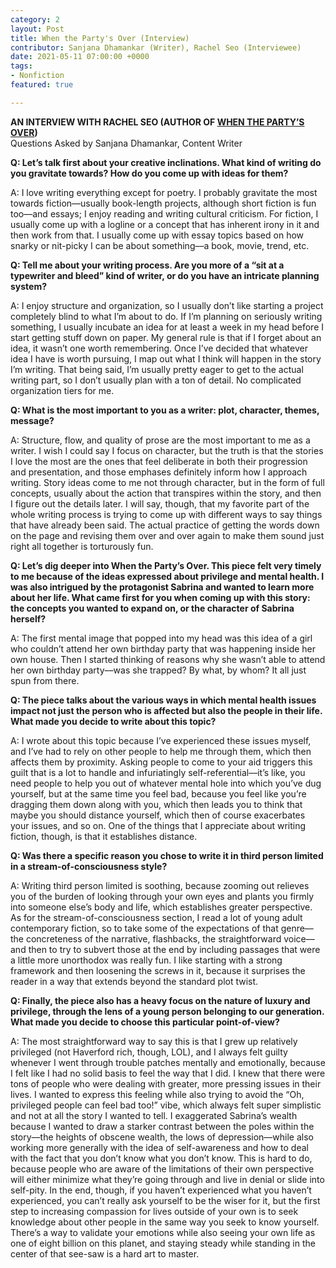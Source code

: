```yaml
---
category: 2
layout: Post
title: When the Party's Over (Interview)
contributor: Sanjana Dhamankar (Writer), Rachel Seo (Interviewee)
date: 2021-05-11 07:00:00 +0000
tags: 
- Nonfiction
featured: true

---
```

<strong>AN INTERVIEW WITH RACHEL SEO (AUTHOR OF <a href="{{ site.baseurl }}/2/when-the-partys-over">WHEN THE PARTY’S OVER</a>)</strong><br/>
Questions Asked by Sanjana Dhamankar, Content Writer

<strong>Q: Let’s talk first about your creative inclinations. What kind of writing do you gravitate towards? How do you come up with ideas for them?</strong>

A: I love writing everything except for poetry. I probably gravitate the most towards fiction––usually book-length projects, although short fiction is fun too––and essays; I enjoy reading and writing cultural criticism. For fiction, I usually come up with a logline or a concept that has inherent irony in it and then work from that. I usually come up with essay topics based on how snarky or nit-picky I can be about something––a book, movie, trend, etc. 

<strong>Q: Tell me about your writing process. Are you more of a “sit at a typewriter and bleed” kind of writer, or do you have an intricate planning system?</strong>

A: I enjoy structure and organization, so I usually don’t like starting a project completely blind to what I’m about to do. If I’m planning on seriously writing something, I usually incubate an idea for at least a week in my head before I start getting stuff down on paper. My general rule is that if I forget about an idea, it wasn’t one worth remembering. Once I’ve decided that whatever idea I have is worth pursuing, I map out what I think will happen in the story I’m writing. That being said, I’m usually pretty eager to get to the actual writing part, so I don’t usually plan with a ton of detail. No complicated organization tiers for me.

<strong>Q: What is the most important to you as a writer: plot, character, themes, message?</strong>

A: Structure, flow, and quality of prose are the most important to me as a writer. I wish I could say I focus on character, but the truth is that the stories I love the most are the ones that feel deliberate in both their progression and presentation, and those emphases definitely inform how I approach writing. Story ideas come to me not through character, but in the form of full concepts, usually about the action that transpires within the story, and then I figure out the details later. I will say, though, that my favorite part of the whole writing process is trying to come up with different ways to say things that have already been said. The actual practice of getting the words down on the page and revising them over and over again to make them sound just right all together is torturously fun.

<strong>Q: Let’s dig deeper into When the Party’s Over. This piece felt very timely to me because of the ideas expressed about privilege and mental health. I was also intrigued by the protagonist Sabrina and wanted to learn more about her life. What came first for you when coming up with this story: the concepts you wanted to expand on, or the character of Sabrina herself?</strong>

A: The first mental image that popped into my head was this idea of a girl who couldn’t attend her own birthday party that was happening inside her own house. Then I started thinking of reasons why she wasn’t able to attend her own birthday party––was she trapped? By what, by whom? It all just spun from there.

<strong>Q: The piece talks about the various ways in which mental health issues impact not just the person who is affected but also the people in their life. What made you decide to write about this topic? </strong>

A: I wrote about this topic because I’ve experienced these issues myself, and I’ve had to rely on other people to help me through them, which then affects them by proximity. Asking people to come to your aid triggers this guilt that is a lot to handle and infuriatingly self-referential––it’s like, you need people to help you out of whatever mental hole into which you’ve dug yourself, but at the same time you feel bad, because you feel like you’re dragging them down along with you, which then leads you to think that maybe you should distance yourself, which then of course exacerbates your issues, and so on. One of the things that I appreciate about writing fiction, though, is that it establishes distance. 

<strong>Q: Was there a specific reason you chose to write it in third person limited in a stream-of-consciousness style?</strong>

A: Writing third person limited is soothing, because zooming out relieves you of the burden of looking through your own eyes and plants you firmly into someone else’s body and life, which establishes greater perspective. As for the stream-of-consciousness section, I read a lot of young adult contemporary fiction, so to take some of the expectations of that genre––the concreteness of the narrative, flashbacks, the straightforward voice––and then to try to subvert those at the end by including passages that were a little more unorthodox was really fun. I like starting with a strong framework and then loosening the screws in it, because it surprises the reader in a way that extends beyond the standard plot twist. 

<strong>Q: Finally, the piece also has a heavy focus on the nature of luxury and privilege, through the lens of a young person belonging to our generation. What made you decide to choose this particular point-of-view?</strong>

A: The most straightforward way to say this is that I grew up relatively privileged (not Haverford rich, though, LOL), and I always felt guilty whenever I went through trouble patches mentally and emotionally, because I felt like I had no solid basis to feel the way that I did. I knew that there were tons of people who were dealing with greater, more pressing issues in their lives. I wanted to express this feeling while also trying to avoid the “Oh, privileged people can feel bad too!” vibe, which always felt super simplistic and not at all the story I wanted to tell. I exaggerated Sabrina’s wealth because I wanted to draw a starker contrast between the poles within the story––the heights of obscene wealth, the lows of depression––while also working more generally with the idea of self-awareness and how to deal with the fact that you don’t know what you don’t know. This is hard to do, because people who are aware of the limitations of their own perspective will either minimize what they’re going through and live in denial or slide into self-pity. In the end, though, if you haven’t experienced what you haven’t experienced, you can’t really ask yourself to be the wiser for it, but the first step to increasing compassion for lives outside of your own is to seek knowledge about other people in the same way you seek to know yourself. There’s a way to validate your emotions while also seeing your own life as one of eight billion on this planet, and staying steady while standing in the center of that see-saw is a hard art to master.
